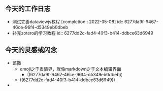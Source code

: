 ## 今天的工作日志
- 测试完善dataviewjs教程 [completion:: 2022-05-08]
  id:: 6277da9f-9467-46ce-96f4-d5349eb0dbeb
- 补充zotero的学习教程
  id:: 6277dd2c-fad4-40f3-b414-ddbce63d6949
## 今天的灵感或闪念
- 该撒
	- emoji之于表情界，就像markdown之于文本编辑界面
		- ((6277da9f-9467-46ce-96f4-d5349eb0dbeb))
	- ((6277dd2c-fad4-40f3-b414-ddbce63d6949))
-